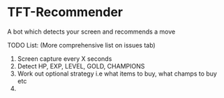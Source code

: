 # TFT-Recommender
A bot which detects your screen and recommends a move

TODO List: (More comprehensive list on issues tab)
1. Screen capture every X seconds
2. Detect HP, EXP, LEVEL, GOLD, CHAMPIONS
3. Work out optional strategy i.e what items to buy, what champs to buy etc
4. 
